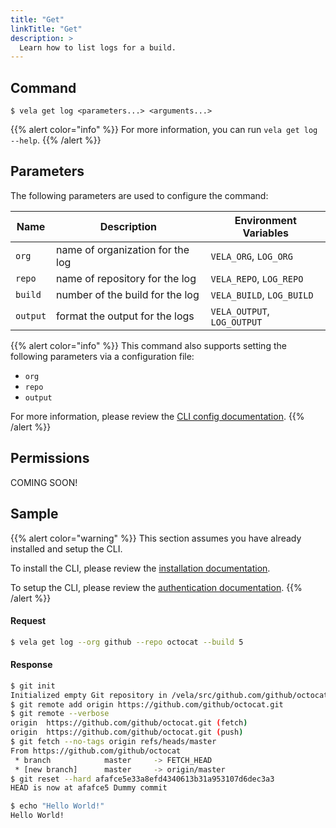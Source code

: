 ```yaml
---
title: "Get"
linkTitle: "Get"
description: >
  Learn how to list logs for a build.
---
```


## Command

```
$ vela get log <parameters...> <arguments...>
```

{{% alert color="info" %}}
For more information, you can run `vela get log --help`.
{{% /alert %}}

## Parameters

The following parameters are used to configure the command:

| Name     | Description                      | Environment Variables       |
| -------- | -------------------------------- | --------------------------- |
| `org`    | name of organization for the log | `VELA_ORG`, `LOG_ORG`       |
| `repo`   | name of repository for the log   | `VELA_REPO`, `LOG_REPO`     |
| `build`  | number of the build for the log  | `VELA_BUILD`, `LOG_BUILD`   |
| `output` | format the output for the logs   | `VELA_OUTPUT`, `LOG_OUTPUT` |

{{% alert color="info" %}}
This command also supports setting the following parameters via a configuration file:

- `org`
- `repo`
- `output`

For more information, please review the [CLI config documentation](/docs/reference/cli/config/).
{{% /alert %}}

## Permissions

COMING SOON!

## Sample

{{% alert color="warning" %}}
This section assumes you have already installed and setup the CLI.

To install the CLI, please review the [installation documentation](/docs/reference/cli/install/).

To setup the CLI, please review the [authentication documentation](/docs/reference/cli/authentication/).
{{% /alert %}}

#### Request

```sh
$ vela get log --org github --repo octocat --build 5
```

#### Response

```sh
$ git init
Initialized empty Git repository in /vela/src/github.com/github/octocat/.git/
$ git remote add origin https://github.com/github/octocat.git
$ git remote --verbose
origin  https://github.com/github/octocat.git (fetch)
origin  https://github.com/github/octocat.git (push)
$ git fetch --no-tags origin refs/heads/master
From https://github.com/github/octocat
 * branch            master     -> FETCH_HEAD
 * [new branch]      master     -> origin/master
$ git reset --hard afafce5e33a8efd4340613b31a953107d6dec3a3
HEAD is now at afafce5 Dummy commit

$ echo "Hello World!"
Hello World!
```

